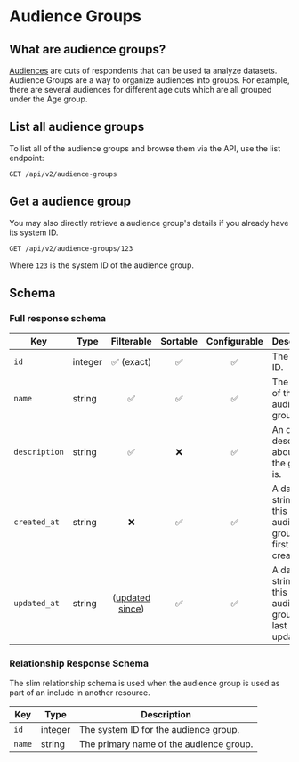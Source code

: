 # Audience Groups

## What are audience groups?

[Audiences](audiences.md) are cuts of respondents that can be used ta analyze datasets. Audience Groups are a way to
organize audiences into groups. For example, there are several audiences for different age cuts which are all grouped
under the Age group.

## List all audience groups

To list all of the audience groups and browse them via the API, use the list endpoint:

```http request
GET /api/v2/audience-groups
```

## Get a audience group

You may also directly retrieve a audience group's details if you already have its system ID.

```http request
GET /api/v2/audience-groups/123
```

Where `123` is the system ID of the audience group.

## Schema

### Full response schema

| Key           | Type    |                Filterable                 |      Sortable      |    Configurable    | Description                                                   |
|---------------|---------|:-----------------------------------------:|:------------------:|:------------------:|---------------------------------------------------------------|
| `id`          | integer |        :white_check_mark: (exact)         | :white_check_mark: | :white_check_mark: | The system ID.                                                |
| `name`        | string  |            :white_check_mark:             | :white_check_mark: | :white_check_mark: | The name of the audience group.                               |
| `description` | string  |            :white_check_mark:             |        :x:         | :white_check_mark: | An optional description about what the group is.              |
| `created_at`  | string  |                    :x:                    | :white_check_mark: | :white_check_mark: | A datetime string when this audience group was first created. |
| `updated_at`  | string  | ([updated since](../customizing/filters)) | :white_check_mark: | :white_check_mark: | A datetime string when this audience group was last updated.  |

### Relationship Response Schema

The slim relationship schema is used when the audience group is used as part of an include in another resource.

| Key    | Type    | Description                             |
|--------|---------|-----------------------------------------|
| `id`   | integer | The system ID for the audience group.   |
| `name` | string  | The primary name of the audience group. |

